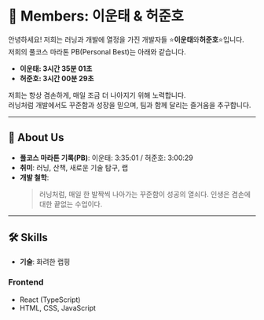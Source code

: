 # 👟 Members: 이운태 & 허준호

안녕하세요! 저희는 러닝과 개발에 열정을 가진 개발자들 ⭐️**이운태**와**허준호**⭐️입니다.  
저희의 풀코스 마라톤 PB(Personal Best)는 아래와 같습니다.

- **이운태: 3시간 35분 01초**
- **허준호: 3시간 00분 29초**

저희는 항상 겸손하게, 매일 조금 더 나아지기 위해 노력합니다.  
러닝처럼 개발에서도 꾸준함과 성장을 믿으며, 팀과 함께 달리는 즐거움을 추구합니다.

---

## 🌟 About Us

- **풀코스 마라톤 기록(PB)**: 이운태: 3:35:01 / 허준호: 3:00:29
- **취미**: 러닝, 산책, 새로운 기술 탐구, 랩
- **개발 철학**:  
  > 러닝처럼, 매일 한 발짝씩 나아가는 꾸준함이 성공의 열쇠다.
  > 인생은 겸손에 대한 끝없는 수업이다.

---

## 🛠 Skills
- **기술**: 화려한 랩핑

### Frontend
- React (TypeScript)
- HTML, CSS, JavaScript
